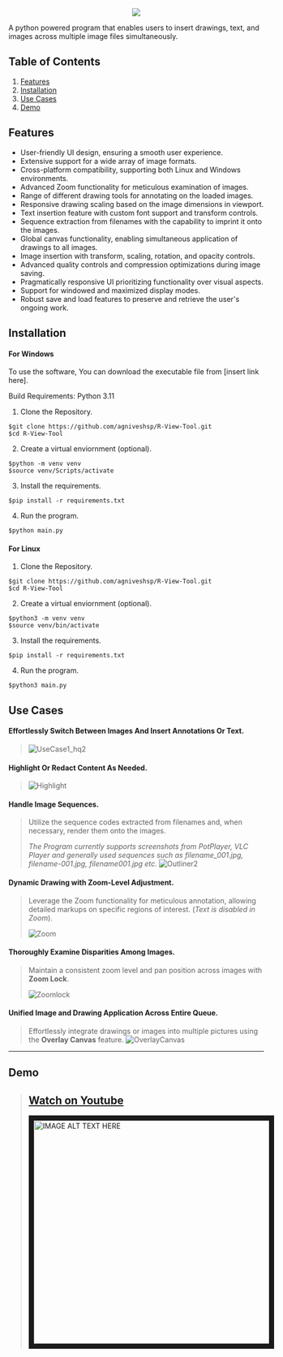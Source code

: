 <p align="center">
  <img src="https://github.com/agniveshsp/R-View-Tool/assets/67277625/83ea9123-88c6-47ae-bd80-fb4a3e41e2d7" />
</p>


A python powered program that enables users to insert drawings, text, and images across multiple image files simultaneously.

## Table of Contents
1. [Features](#features)
2. [Installation](#installation)
3. [Use Cases](#use-cases)
4. [Demo](#demo)


## Features
 
- User-friendly UI design, ensuring a smooth user experience.
- Extensive support for a wide array of image formats.
- Cross-platform compatibility, supporting both Linux and Windows environments.
- Advanced Zoom functionality for meticulous examination of images.
- Range of different drawing tools for annotating on the loaded images.
- Responsive drawing scaling based on the image dimensions in viewport.
- Text insertion feature with custom font support and transform controls.
- Sequence extraction from filenames with the capability to imprint it onto the images.
- Global canvas functionality, enabling simultaneous application of drawings to all images.
- Image insertion with transform, scaling, rotation, and opacity controls.
- Advanced quality controls and compression optimizations during image saving.
- Pragmatically responsive UI prioritizing functionality over visual aspects.
- Support for windowed and maximized display modes.
- Robust save and load features to preserve and retrieve the user's ongoing work.
 

## Installation

#### For Windows 
To use the software, You can download the executable file from [insert link here].

Build Requirements: Python 3.11 

 1. Clone the Repository.
```
$git clone https://github.com/agniveshsp/R-View-Tool.git
$cd R-View-Tool
```
2. Create a virtual enviornment (optional).
```
$python -m venv venv
$source venv/Scripts/activate
```
3. Install the requirements.
```
$pip install -r requirements.txt
```
4. Run the program.
```
$python main.py
```
#### For Linux
 1. Clone the Repository.
```
$git clone https://github.com/agniveshsp/R-View-Tool.git
$cd R-View-Tool
```
2. Create a virtual enviornment (optional).
```
$python3 -m venv venv
$source venv/bin/activate
```
3. Install the requirements.
```
$pip install -r requirements.txt
```
4. Run the program.
```
$python3 main.py
```

## Use Cases


#### Effortlessly Switch Between Images And Insert Annotations Or Text.

>![UseCase1_hq2](https://github.com/agniveshsp/R-View-Tool/assets/67277625/81b223a6-9380-4fb0-a092-29a789cce2d8)


#### Highlight Or Redact Content As Needed.

>![Highlight](https://github.com/agniveshsp/R-View-Tool/assets/67277625/699080ea-a511-4bd1-a125-1cecb0767636)


#### Handle Image Sequences. 
>Utilize the sequence codes extracted from filenames and, when necessary, render them onto the images.
>
>*The Program currently supports screenshots from PotPlayer, VLC Player and generally used sequences such as filename_001.jpg, filename-001.jpg, filename001.jpg etc.*
>![Outliner2](https://github.com/agniveshsp/R-View-Tool/assets/67277625/657b1f36-f06f-408c-8513-e2da1d94c968)


#### Dynamic Drawing with Zoom-Level Adjustment.
>Leverage the Zoom functionality for meticulous annotation, allowing detailed markups on specific regions of interest. (*Text is disabled in Zoom*).
>
>![Zoom](https://github.com/agniveshsp/R-View-Tool/assets/67277625/a28e3b6f-5bae-4698-b1aa-8ceec035d825)

#### Thoroughly Examine Disparities Among Images.
>Maintain a consistent zoom level and pan position across images with **Zoom Lock**.
>
>![Zoomlock](https://github.com/agniveshsp/R-View-Tool/assets/67277625/1727d7f3-d147-41b2-bef7-6f99d7b0d2b5)

#### Unified Image and Drawing Application Across Entire Queue.
>Effortlessly integrate drawings or images into multiple pictures using the **Overlay Canvas** feature.
>![OverlayCanvas](https://github.com/agniveshsp/R-View-Tool/assets/67277625/434e5f8a-7b30-47f3-8fa4-ae20312a9242)
---
## Demo

>## [Watch on Youtube](https://www.youtube.com/watch?v=p8H2bmN5Sq4)
>
><a href="https://www.youtube.com/watch?v=p8H2bmN5Sq4" target="_blank"><img src="https://github.com/agniveshsp/R-View-Tool/assets/67277625/d1f18de4-c9aa-4fd5-8ad9-498c9f905c06" alt="IMAGE ALT TEXT HERE" width="800" height="440" border="10"></a>
 
 
 
 
 
 
 
 
 
